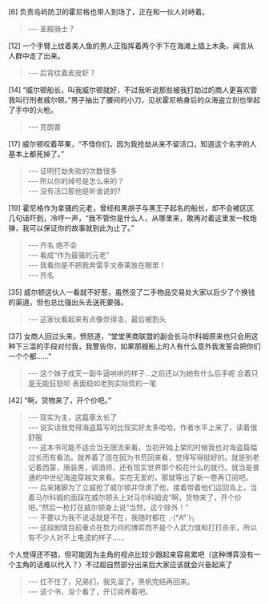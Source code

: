 
[6] 负责岛屿防卫的霍尼格也带人到场了，正在和一伙人对峙着。
>--- 圣殿骑士？<br>

[12] 一个手臂上纹着美人鱼的男人正指挥着两个手下在海滩上插上木条，闻言从人群中走了出来。
>--- 后背纹着皮皮虾？<br>

[14] “威尔顿船长，叫我威尔顿就好，不过我听说那些被我打劫过的商人更喜欢管我叫行刑者威尔顿。”男子抽出了腰间的小刀，见状霍尼格身后的众海盗立刻也举起了手中的火枪。
>--- 克朗普<br>

[17] 威尔顿咬着苹果，“不怪你们，因为我抢劫从来不留活口，知道这个名字的人基本上都死掉了。”
>--- 证明打劫失败的次数很多<br>
>--- 所以你的绰号是怎么来的？<br>
>--- 没有活口那他是听谁说的?<br>

[19] 霍尼格作为拿骚的元老，曾经和黑胡子与黑王子起名的船长，却不会被区区几句话吓到，冷哼一声，“我不管你是什么人，从哪里来，敢再对着这里发一枚炮弹，我可以保证你的故事就到此为止了。”
>--- 齐名 绝不会<br>
>--- 看成“作为最骚的元老”<br>
>--- 我看你是不把我奔雷手文泰莱放在眼里！<br>
>--- 齐名<br>

[35] 威尔顿这伙人一看就不好惹，虽然没了二手物品交易处大家以后少了个换钱的渠道，但也总比强出头去送死要强。
>--- 这家伙看起来有点像奈得洛，最后被割头<br>

[37] 女商人回过头来，愤怒道，“堂堂黑商联盟的副会长马尔科姆原来也只会用这种下三滥的手段对付我，我警告你，如果那艘船上的人有什么意外我发誓会把你们一个个都……”
>--- 这个妹子成天一副牛逼哄哄的样子…之前还以为她有什么后手呢 合着只是无能狂怒呗 表面稳如老狗实际慌的一笔<br>

[42] “啊，货物来了，开个价吧。”
>--- 现实为主，这篇章太长了<br>
>--- 说实话我觉得海盗篇写的比现实好太多哈哈，作者水平上来了，读着很舒服<br>
>--- 这本书可能不适合当无限流来看。当初开始上架的时候我也对海盗篇幅过长而有看法。就养着了现在因为书荒回来看，觉得写得挺好的。就是别老记着西蒙，唐装男，调酒师，还有现实世界那个校花什么的就行。就当是普通的中世纪海盗穿越文来看。实在无爱的，那就等出了新一卷再订阅吧。<br>
>--- 后来猪脚为了立威抢了威尔顿并俘虏了他，接着带着他们运回岛上，当着马尔科姆的面踩在威尔顿头上对马尔科姆说“啊，货物来了，开个价吧。”然后一枪打在威尔顿身上说“当然，这个除外！”<br>
>--- 不要以为我不说话就是不在，我随时都在╭(°A°`)╮<br>
>--- 这段剧情目前重点在势力间的博弈而不是个人武力值和打打杀杀，所以有不少人对不上电波的样子……

个人觉得还不错，但可能因为主角的视点比较少跟起来容易累吧（这种博弈没有一个主角的话难以代入？）不过超自然部分出来后大家应该就会兴奋起来了<br>
>--- 扛不住了，兄弟们，我先溜了，黑帆完结再回来。<br>
>--- 这个书，没个看了，开订阅养着吧。<br>
